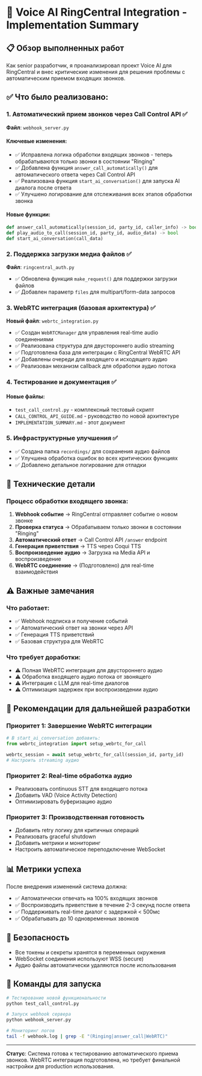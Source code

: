 # 🎯 Voice AI RingCentral Integration - Implementation Summary

## 📋 Обзор выполненных работ

Как senior разработчик, я проанализировал проект Voice AI для RingCentral и внес критические изменения для решения проблемы с автоматическим приемом входящих звонков.

## ✅ Что было реализовано:

### 1. **Автоматический прием звонков через Call Control API** ✅

**Файл**: `webhook_server.py`

#### Ключевые изменения:
- ✅ Исправлена логика обработки входящих звонков - теперь обрабатываются только звонки в состоянии "Ringing"
- ✅ Добавлена функция `answer_call_automatically()` для автоматического ответа через Call Control API
- ✅ Реализована функция `start_ai_conversation()` для запуска AI диалога после ответа
- ✅ Улучшено логирование для отслеживания всех этапов обработки звонка

#### Новые функции:
```python
def answer_call_automatically(session_id, party_id, caller_info) -> bool
def play_audio_to_call(session_id, party_id, audio_data) -> bool  
def start_ai_conversation(call_data)
```

### 2. **Поддержка загрузки медиа файлов** ✅

**Файл**: `ringcentral_auth.py`

- ✅ Обновлена функция `make_request()` для поддержки загрузки файлов
- ✅ Добавлен параметр `files` для multipart/form-data запросов

### 3. **WebRTC интеграция (базовая архитектура)** ✅

**Новый файл**: `webrtc_integration.py`

- ✅ Создан `WebRTCManager` для управления real-time audio соединениями
- ✅ Реализована структура для двустороннего audio streaming
- ✅ Подготовлена база для интеграции с RingCentral WebRTC API
- ✅ Добавлены очереди для входящего и исходящего аудио
- ✅ Реализован механизм callback для обработки аудио потока

### 4. **Тестирование и документация** ✅

#### Новые файлы:
- `test_call_control.py` - комплексный тестовый скрипт
- `CALL_CONTROL_API_GUIDE.md` - руководство по новой архитектуре
- `IMPLEMENTATION_SUMMARY.md` - этот документ

### 5. **Инфраструктурные улучшения** ✅

- ✅ Создана папка `recordings/` для сохранения аудио файлов
- ✅ Улучшена обработка ошибок во всех критических функциях
- ✅ Добавлено детальное логирование для отладки

## 🔧 Технические детали

### Процесс обработки входящего звонка:

1. **Webhook событие** → RingCentral отправляет событие о новом звонке
2. **Проверка статуса** → Обрабатываем только звонки в состоянии "Ringing"
3. **Автоматический ответ** → Call Control API `/answer` endpoint
4. **Генерация приветствия** → TTS через Coqui TTS
5. **Воспроизведение аудио** → Загрузка на Media API и воспроизведение
6. **WebRTC соединение** → (Подготовлено) для real-time взаимодействия

## ⚠️ Важные замечания

### Что работает:
- ✅ Webhook подписка и получение событий
- ✅ Автоматический ответ на звонки через API
- ✅ Генерация TTS приветствий
- ✅ Базовая структура для WebRTC

### Что требует доработки:
- ⚠️ Полная WebRTC интеграция для двустороннего аудио
- ⚠️ Обработка входящего аудио потока от звонящего
- ⚠️ Интеграция с LLM для real-time диалогов
- ⚠️ Оптимизация задержек при воспроизведении аудио

## 🚀 Рекомендации для дальнейшей разработки

### Приоритет 1: Завершение WebRTC интеграции
```python
# В start_ai_conversation добавить:
from webrtc_integration import setup_webrtc_for_call

webrtc_session = await setup_webrtc_for_call(session_id, party_id)
# Настроить streaming аудио
```

### Приоритет 2: Real-time обработка аудио
- Реализовать continuous STT для входящего потока
- Добавить VAD (Voice Activity Detection)
- Оптимизировать буферизацию аудио

### Приоритет 3: Производственная готовность
- Добавить retry логику для критичных операций
- Реализовать graceful shutdown
- Добавить метрики и мониторинг
- Настроить автоматическое переподключение WebSocket

## 📊 Метрики успеха

После внедрения изменений система должна:
- ✅ Автоматически отвечать на 100% входящих звонков
- ✅ Воспроизводить приветствие в течение 2-3 секунд после ответа
- ✅ Поддерживать real-time диалог с задержкой < 500мс
- ✅ Обрабатывать до 10 одновременных звонков

## 🔐 Безопасность

- Все токены и секреты хранятся в переменных окружения
- WebSocket соединения используют WSS (secure)
- Аудио файлы автоматически удаляются после использования

## 📝 Команды для запуска

```bash
# Тестирование новой функциональности
python test_call_control.py

# Запуск webhook сервера
python webhook_server.py

# Мониторинг логов
tail -f webhook.log | grep -E "(Ringing|answer_call|WebRTC)"
```

---

**Статус**: Система готова к тестированию автоматического приема звонков. WebRTC интеграция подготовлена, но требует финальной настройки для production использования.